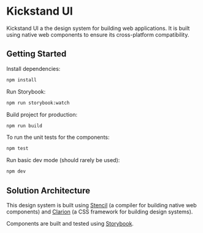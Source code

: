 # Kickstand UI

Kickstand UI a the design system for building web applications. It is built using native web components to ensure its cross-platform compatibility.

## Getting Started

Install dependencies:

```bash
npm install
```

Run Storybook:

```bash
npm run storybook:watch
```

Build project for production:

```bash
npm run build
```

To run the unit tests for the components:

```bash
npm test
```

Run basic dev mode (should rarely be used):

```bash
npm dev
```

## Solution Architecture

This design system is built using [Stencil](https://stenciljs.com/) (a compiler for building native web components) and [Clarion](https://projectclarion.com) (a CSS framework for building design systems).

Components are built and tested using [Storybook](https://storybook.js.org/).


<!-- ## Using this component

### Script tag

- [Publish to NPM](https://docs.npmjs.com/getting-started/publishing-npm-packages)
- Put a script tag similar to this `<script src='https://unpkg.com/my-component@0.0.1/dist/mycomponent.js'></script>` in the head of your index.html
- Then you can use the element anywhere in your template, JSX, html etc

### Node Modules
- Run `npm install my-component --save`
- Put a script tag similar to this `<script src='node_modules/my-component/dist/mycomponent.js'></script>` in the head of your index.html
- Then you can use the element anywhere in your template, JSX, html etc

### In a stencil-starter app
- Run `npm install my-component --save`
- Add an import to the npm packages `import my-component;`
- Then you can use the element anywhere in your template, JSX, html etc -->
